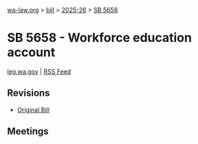 [wa-law.org](/) > [bill](/bill/) > [2025-26](/bill/2025-26/) > [SB 5658](/bill/2025-26/sb/5658/)

# SB 5658 - Workforce education account
[leg.wa.gov](https://app.leg.wa.gov/billsummary?BillNumber=5658&Year=2025&Initiative=false) | [RSS Feed](./rss.xml)

## Revisions
* [Original Bill](1/)

## Meetings